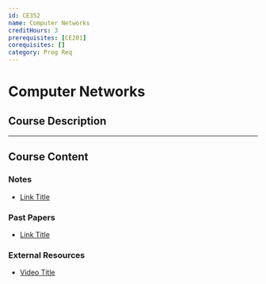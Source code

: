 ```yaml
---
id: CE352
name: Computer Networks
creditHours: 3
prerequisites: [CE201]
corequisites: []
category: Prog Req
---
```


# Computer Networks

## Course Description
<Description>

---

## Course Content

### Notes
- [Link Title](https://link.com)

### Past Papers
- [Link Title](https://link.com)

### External Resources
- [Video Title](https://link.com)
